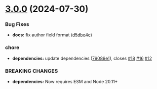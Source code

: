 # [3.0.0](https://github.com/nfroidure/gulp-svg2ttf/compare/v2.0.1...v3.0.0) (2024-07-30)


### Bug Fixes

* **docs:** fix author field format ([d5dbe4c](https://github.com/nfroidure/gulp-svg2ttf/commit/d5dbe4c6fd99d0f5391fb717ae3f6c7650e0bf6e))


### chore

* **dependencies:** update dependencies ([79089e1](https://github.com/nfroidure/gulp-svg2ttf/commit/79089e1a0b910f7872d43b7908e0cb2c9ee06bf4)), closes [#18](https://github.com/nfroidure/gulp-svg2ttf/issues/18) [#16](https://github.com/nfroidure/gulp-svg2ttf/issues/16) [#12](https://github.com/nfroidure/gulp-svg2ttf/issues/12)


### BREAKING CHANGES

* **dependencies:** Now requires ESM and Node 20.11+



